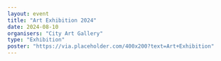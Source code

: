 ```yaml
---
layout: event
title: "Art Exhibition 2024"
date: 2024-08-10
organisers: "City Art Gallery"
type: "Exhibition"
poster: "https://via.placeholder.com/400x200?text=Art+Exhibition"
---
```

